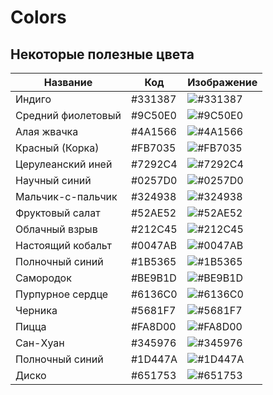 # Colors

## Некоторые полезные цвета

| Название                         | Код         |  Изображение |
|----------------------------------|-------------|-------------------------------------------------------------------|
|  Индиго                          | #331387     | ![#331387](https://dummyimage.com/250/ffffff/000000)             |
|  Средний фиолетовый              | #9C50E0     | ![#9C50E0](https://via.placeholder.com/35/9C50E0/000000?text=+)             |
|  Алая жвачка                     | #4A1566     | ![#4A1566](https://via.placeholder.com/35/A1566/000000?text=+)             |
|  Красный (Корка)                 | #FB7035     | ![#FB7035](https://via.placeholder.com/35/FB7035/000000?text=+)             |
|  Церулеанский иней               | #7292C4     | ![#7292C4](https://via.placeholder.com/35/7292C4/000000?text=+)             |
|  Научный синий                   | #0257D0     | ![#0257D0](https://via.placeholder.com/35/0257D0/000000?text=+)             |
|  Мальчик-с-пальчик               | #324938     | ![#324938](https://via.placeholder.com/35/324938/000000?text=+)             |
|  Фруктовый салат                 | #52AE52     | ![#52AE52](https://via.placeholder.com/35/52AE52/000000?text=+)             |
|  Облачный взрыв                  | #212C45     | ![#212C45](https://via.placeholder.com/35/212C45/000000?text=+)             |
|  Настоящий кобальт               | #0047AB     | ![#0047AB](https://via.placeholder.com/35/0047AB/000000?text=+)             |
|  Полночный синий                 | #1B5365     | ![#1B5365](https://via.placeholder.com/35/1B5365/000000?text=+)             |
|  Самородок                       | #BE9B1D     | ![#BE9B1D](https://via.placeholder.com/35/BE9B1D/000000?text=+)             |
|  Пурпурное сердце                | #6136C0     | ![#6136C0](https://via.placeholder.com/35/6136C0/000000?text=+)             |
|  Черника                         | #5681F7     | ![#5681F7](https://via.placeholder.com/35/5681F7/000000?text=+)             |
|  Пицца                           | #FA8D00     | ![#FA8D00](https://via.placeholder.com/35/FA8D00/000000?text=+)             |
|  Сан-Хуан                        | #345976     | ![#345976](https://via.placeholder.com/35/345976/000000?text=+)             |
|  Полночный синий                 | #1D447A     | ![#1D447A](https://via.placeholder.com/35/1D447A/000000?text=+)             |
|  Диско                           | #651753     | ![#651753](https://via.placeholder.com/35/651753/000000?text=+)             |

